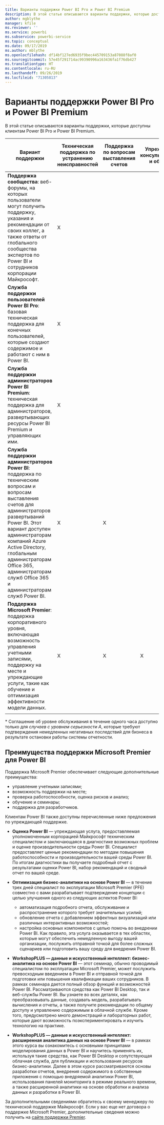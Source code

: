 ```yaml
---
title: Варианты поддержки Power BI Pro и Power BI Premium
description: В этой статье описываются варианты поддержки, которые доступны клиентам Power BI Pro и Power BI Premium.
author: mgblythe
manager: kfile
ms.reviewer: ''
ms.service: powerbi
ms.subservice: powerbi-service
ms.topic: conceptual
ms.date: 09/17/2019
ms.author: mblythe
ms.openlocfilehash: df14bf127ed6935f9bec445709153a87088f8af0
ms.sourcegitcommit: 57e45f291714ac99390996a163436fa1f76db427
ms.translationtype: HT
ms.contentlocale: ru-RU
ms.lasthandoff: 09/26/2019
ms.locfileid: "71305813"
---
```

# <a name="power-bi-pro-and-power-bi-premium-support-options"></a>Варианты поддержки Power BI Pro и Power BI Premium

В этой статье описываются варианты поддержки, которые доступны клиентам Power BI Pro и Power BI Premium.

| **Вариант поддержки** | **Техническая поддержка по устранению неисправностей** | **Поддержка по вопросам выставления счетов** | **Упреждающее консультирование и обучение** | **Уровень обслуживания <br>(время до первой реакции)** | **Канал поддержки** |
| --- | --- | --- | --- | --- | --- |
| **Поддержка сообщества**: веб-форумы, на которых пользователи могут получить поддержку, указания и рекомендации от своих коллег, а также ответы от глобального сообщества экспертов по Power BI и сотрудников корпорации Майкрософт. | X |   |   | Нет. Участники форумов отвечают на вопросы по мере своих возможностей. | [Сообщество Power BI](https://community.powerbi.com) |
| **Служба поддержки пользователей Power BI Pro**: базовая техническая поддержка для конечных пользователей, которые создают содержимое и работают с ним в Power BI. | X |   |   | Один рабочий день. | [Сайт службы поддержки Power BI](https://support.powerbi.com)  |
| **Служба поддержки администраторов Power BI Premium**: техническая поддержка для администраторов, развертывающих ресурсы Power BI Premium и управляющих ими. | X |   |   | Один рабочий день или один час в зависимости от серьезности случая.\* | [Сайт службы поддержки Power BI](https://support.powerbi.com)<br>ИЛИ<br>[Центр администрирования Microsoft 365](https://portal.office.com/adminportal)<br>ИЛИ<br> Телефон |
| **Служба поддержки администраторов Power BI**: поддержка по техническим вопросам и вопросам выставления счетов для администраторов развертываний Power BI.  Этот вариант доступен администраторам компаний Azure Active Directory, глобальным администраторам Office 365, администраторам служб Office 365 и администраторам служб Power BI. | X | X |   | Один рабочий день или один час в зависимости от серьезности случая.\* | [Центр администрирования Microsoft 365](https://portal.office.com/adminportal)<br>ИЛИ<br> Телефон |
| **Поддержка Microsoft Premier**: поддержка корпоративного уровня, включающая возможность управления учетными записями, поддержку на месте и упреждающие услуги, такие как обучение и оптимизация эффективности модели данных. | X | X | X | Зависит от предложения и серьезности случая.\* | Менеджер по технической поддержке <br>ИЛИ<br> [Центр администрирования Microsoft 365](https://portal.office.com/adminportal) |
| | | | | | |

\* Соглашение об уровне обслуживания в течение одного часа доступно только для _случаев с уровнем серьезности A_, которые требуют подтверждения немедленных негативных последствий для бизнеса в результате остановки работы системы отчетности.

## <a name="power-bi-benefits-for-microsoft-premier-support"></a>Преимущества поддержки Microsoft Premier для Power BI

Поддержка Microsoft Premier обеспечивает следующие дополнительные преимущества:

- управление учетными записями;
- возможность поддержки на месте;
- проверка работоспособности, оценка рисков и анализ;
- обучение и семинары;
- поддержка для разработчиков.

Клиентам Power BI также доступны перечисленные ниже предложения по упреждающей поддержке.

 - **Оценка Power BI** — упреждающая услуга, предоставляемая уполномоченным корпорацией Майкрософт техническим специалистом и заключающаяся в диагностике возможных проблем и оценке производительности среды Power BI. Специалист предоставляет ценные рекомендации по методам повышения работоспособности и производительности вашей среды Power BI. По итогам диагностики вы получаете подробный отчет с результатами оценки Power BI, набор рекомендаций и сводный отчет по вашей среде.

 - **Оптимизация бизнес-аналитики на основе Power BI** — в течение трех дней специалист по эксплуатации Microsoft Premier (PFE) совместно с вами разрабатывает подтверждение концепции с целью улучшения одного из следующих аспектов Power BI:
    - автоматизация подробного отчета, обслуживание и распространение которого требует значительных усилий;
    - обновление отчета с добавлением эффектных визуализаций или различных интерактивных возможностей; 
    - настройка основных компонентов с целью помочь во внедрении Power BI. Как правило, эта услуга оказывается в тех областях, которые могут обеспечить немедленную выгоду вашей организации, послужить отправной точкой для более сложных сценариев или подготовить вашу среду для внедрения Power BI.

  - **WorkshopPLUS — данные и искусственный интеллект: бизнес-аналитика на основе Power BI** — этот семинар, обычно проводимый специалистом по эксплуатации Microsoft Premier, может послужить превосходным введением в Power BI и отправной точкой для подготовки или повышения квалификации ваших сотрудников.
В рамках семинара дается полный обзор функций и возможностей Power BI. Рассматриваются средства как Power BI Desktop, так и веб-службы Power BI. Вы узнаете во всех деталях, как преобразовывать данные, создавать модель, разрабатывать вычисления и отчеты, а также получите рекомендации по общему доступу и управлению содержимым в облачной службе. Кроме того, предусмотрено много демонстраций и лабораторных работ, которые дают возможность поэкспериментировать и изучить технологию на практике.

  - **WorkshopPLUS — данные и искусственный интеллект: расширенная аналитика данных на основе Power BI** — в рамках этого курса вы ознакомитесь с основными принципами моделирования данных в Power BI и научитесь применять их, используя такие средства, как Power BI Desktop и сопутствующая облачная служба, для публикации и использования ресурсов бизнес-аналитики. Далее в этом курсе рассматриваются основы разработки отчетов, внедрения содержимого в собственные приложения с помощью внедряемой аналитики Power BI, использования панелей мониторинга в режиме реального времени, а также расширенной аналитики на основе обработки и анализа данных и разработки в Power BI.

За дополнительными сведениями обратитесь к своему менеджеру по технической поддержке Майкрософт. Если у вас еще нет договора о поддержке Microsoft Premier, дополнительные сведения можно получить на [сайте поддержки Premier](https://support.microsoft.com/en-us/premier).
